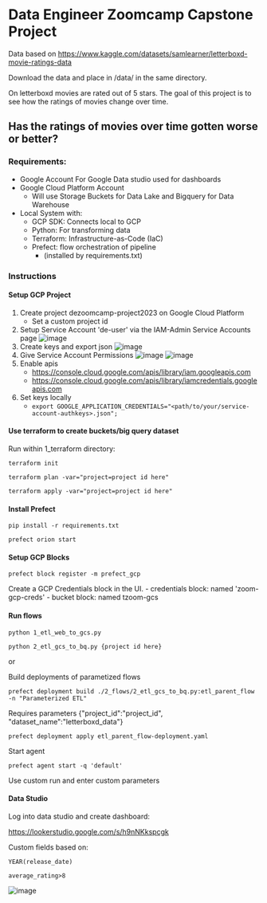 # Data Engineer Zoomcamp Capstone Project

Data based on https://www.kaggle.com/datasets/samlearner/letterboxd-movie-ratings-data

Download the data and place in /data/ in the same directory.

On letterboxd movies are rated out of 5 stars. The goal of this project is to see how the ratings of movies change over time.

## Has the ratings of movies over time gotten worse or better?

### Requirements: 
- Google Account
    For Google Data studio used for dashboards
- Google Cloud Platform Account
    - Will use Storage Buckets for Data Lake and Bigquery for Data Warehouse
- Local System with:
    - GCP SDK: Connects local to GCP
    - Python: For transforming data
    - Terraform: Infrastructure-as-Code (IaC)
    - Prefect: flow orchestration of pipeline
        - (installed by requirements.txt)

   

### Instructions 
#### Setup GCP Project
1. Create project dezoomcamp-project2023 on Google Cloud Platform
    - Set a custom project id
2. Setup Service Account 'de-user' via the IAM-Admin Service Accounts page
![image](https://user-images.githubusercontent.com/19361148/230008035-9e8197d2-4b3d-47df-a746-55d80fa873cc.png)
3. Create keys and export json
![image](https://user-images.githubusercontent.com/19361148/230008502-de79062f-8dab-44b1-810c-d61d6e92e178.png)
4. Give Service Account Permissions
![image](https://user-images.githubusercontent.com/19361148/230008173-7860cecc-4c06-4285-9f05-81990848e612.png)
![image](https://user-images.githubusercontent.com/19361148/230008322-7db92c61-c8b0-465a-ae0c-9336535560fb.png)
5. Enable apis
    - https://console.cloud.google.com/apis/library/iam.googleapis.com
    - https://console.cloud.google.com/apis/library/iamcredentials.googleapis.com
6. Set keys locally
    - `export GOOGLE_APPLICATION_CREDENTIALS="<path/to/your/service-account-authkeys>.json";` 

#### Use terraform to create buckets/big query dataset
Run within 1_terraform directory:

`terraform init`

`terraform plan -var="project=project id here"`

`terraform apply -var="project=project id here"`


#### Install Prefect

`pip install -r requirements.txt`

`prefect orion start`

#### Setup GCP Blocks

`prefect block register -m prefect_gcp`

Create a GCP Credentials block in the UI.
    - credentials block: named 'zoom-gcp-creds'
    - bucket block: named tzoom-gcs

#### Run flows

`python 1_etl_web_to_gcs.py`

`python 2_etl_gcs_to_bq.py {project id here}`

or

Build deployments of parametized flows

`prefect deployment build ./2_flows/2_etl_gcs_to_bq.py:etl_parent_flow -n "Parameterized ETL"`

Requires parameters {"project_id":"project_id", "dataset_name":"letterboxd_data"}

`prefect deployment apply etl_parent_flow-deployment.yaml`

Start agent 

`prefect agent start -q 'default'`

Use custom run and enter custom parameters

#### Data Studio
Log into data studio and create dashboard:

https://lookerstudio.google.com/s/h9nNKkspcgk

Custom fields based on:

`YEAR(release_date)`

`average_rating>8`

![image](https://user-images.githubusercontent.com/19361148/230004974-e530e131-478f-445e-b907-9829bbf11423.png)

